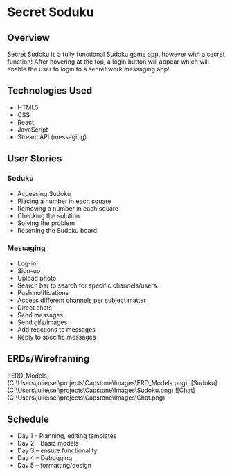 # Secret Soduku

## Overview


Secret Sudoku is a fully functional Sudoku game app, however with a secret function! After hovering at the top, a login button will appear which will enable the user to login to a secret work messaging app!

## Technologies Used

* HTML5
* CSS
* React
* JavaScript
* Stream API (messaging)

## User Stories

### Soduku

* Accessing Sudoku
* Placing a number in each square
* Removing a number in each square
* Checking the solution
* Solving the problem
* Resetting the Sudoku board

### Messaging

* Log-in
* Sign-up
* Upload photo
* Search bar to search for specific channels/users
* Push notifications
* Access different channels per subject matter
* Direct chats
* Send messages
* Send gifs/images
* Add reactions to messages
* Reply to specific messages



## ERDs/Wireframing

![ERD_Models] (C:\Users\julie\sei\projects\Capstone\Images\ERD_Models.png)
![Sudoku] (C:\Users\julie\sei\projects\Capstone\Images\Sudoku.png)
![Chat] (C:\Users\julie\sei\projects\Capstone\Images\Chat.png)


## Schedule

* Day 1 – Planning, editing templates
* Day 2 – Basic models
* Day 3 – ensure functionality
* Day 4 – Debugging
* Day 5 – formatting/design
